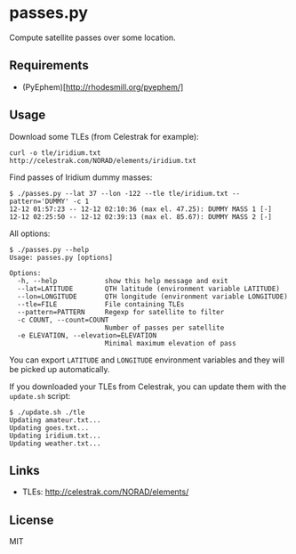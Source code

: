 # passes.py

Compute satellite passes over some location.

## Requirements

* (PyEphem)[http://rhodesmill.org/pyephem/]

## Usage

Download some TLEs (from Celestrak for example):

```
curl -o tle/iridium.txt http://celestrak.com/NORAD/elements/iridium.txt
```

Find passes of Iridium dummy masses:

```
$ ./passes.py --lat 37 --lon -122 --tle tle/iridium.txt --pattern='DUMMY' -c 1
12-12 01:57:23 -- 12-12 02:10:36 (max el. 47.25): DUMMY MASS 1 [-]
12-12 02:25:50 -- 12-12 02:39:13 (max el. 85.67): DUMMY MASS 2 [-]
```

All options:

```
$ ./passes.py --help
Usage: passes.py [options]

Options:
  -h, --help            show this help message and exit
  --lat=LATITUDE        QTH latitude (environment variable LATITUDE)
  --lon=LONGITUDE       QTH longitude (environment variable LONGITUDE)
  --tle=FILE            File containing TLEs
  --pattern=PATTERN     Regexp for satellite to filter
  -c COUNT, --count=COUNT
                        Number of passes per satellite
  -e ELEVATION, --elevation=ELEVATION
                        Minimal maximum elevation of pass
```

You can export `LATITUDE` and `LONGITUDE` environment variables and they will be picked up automatically.

If you downloaded your TLEs from Celestrak, you can update them with the `update.sh` script:

```
$ ./update.sh ./tle
Updating amateur.txt...
Updating goes.txt...
Updating iridium.txt...
Updating weather.txt...
```

## Links

* TLEs: http://celestrak.com/NORAD/elements/

## License

MIT
